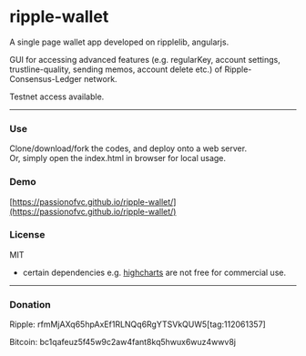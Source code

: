 # ripple-wallet

A single page wallet app developed on ripplelib, angularjs.

GUI for accessing advanced features (e.g. regularKey, account settings, trustline-quality, sending memos, account delete etc.) of Ripple-Consensus-Ledger network.

Testnet access available.

---

### Use
Clone/download/fork the codes, and deploy onto a web server.  
Or, simply open the index.html in browser for local usage.

### Demo
[https://passionofvc.github.io/ripple-wallet/](https://passionofvc.github.io/ripple-wallet/)

### License
MIT  

* certain dependencies e.g. [highcharts](https://www.highcharts.com/license) are not free for commercial use.

---

### Donation
Ripple: rfmMjAXq65hpAxEf1RLNQq6RgYTSVkQUW5[tag:112061357]

Bitcoin: bc1qafeuz5f45w9c2aw4fant8kq5hwux6wuz4wwv8j

